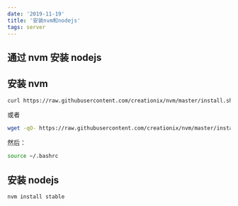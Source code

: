 ```yaml
---
date: '2019-11-19'
title: '安装nvm和nodejs'
tags: server
---
```


## 通过 nvm 安装 nodejs

## 安装 nvm

```bash
curl https://raw.githubusercontent.com/creationix/nvm/master/install.sh | bash
```

或者

```bash
wget -qO- https://raw.githubusercontent.com/creationix/nvm/master/install.sh | bash
```

然后：

```bash
source ~/.bashrc
```

## 安装 nodejs

```bash
nvm install stable
```
